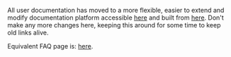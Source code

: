All user documentation has moved to a more flexible, easier to extend and modify documentation platform accessible [here](https://docs.tubearchivist.com) and built from [here](https://github.com/tubearchivist/docs). Don't make any more changes here, keeping this around for some time to keep old links alive.

Equivalent FAQ page is: [here](https://docs.tubearchivist.com/faq/).
